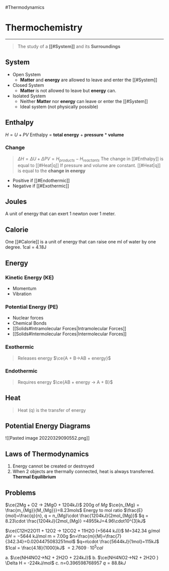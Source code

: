 #Thermodynamics
# Thermochemistry
---
> The study of a **[[#System]]** and its **Surroundings**
## System
- Open System
	- **Matter** and **energy** are allowed to leave and enter the [[#System]]
- Closed System
	- **Matter** is not allowed to leave but **energy** can.
- Isolated System
	- Neither **Matter** nor **energy** can leave or enter the [[#System]]
	- Ideal system (not physically possible)

## Enthalpy
$H=U+PV$ Enthalpy = **total energy** + **pressure** \* **volume**
### Change
> $\Delta H=\Delta U + \Delta PV=H_{products}-H_{reactants}$
> The change in [[#Enthalpy]] is equal to [[#Heat|q]]
> If pressure and volume are constant. [[#Heat|q]] is equal to the **change in energy**

- Positive if [[#Endothermic]]
- Negative if [[#Exothermic]] 

## Joules
A unit of energy that can exert 1 newton over 1 meter.
## Calorie
One [[#Calorie]] is a unit of energy that can raise one ml of water by one degree.
1cal = 4.18J

## Energy
### Kinetic Energy (KE)
- Momentum
- Vibration
### Potential Energy (PE)
- Nuclear forces
- Chemical Bonds
- [[Solids#Intramolecular Forces|Intramolecular Forces]]
- [[Solids#Intermolecular Forces|Intermolecular Forces]]
### Exothermic
> Releases energy
> $\ce{A + B->AB + energy}$
### Endothermic
> Requires energy
> $\ce{AB + energy -> A + B}$
## Heat
> Heat (q) is the transfer of energy 

## Potential Energy Diagrams
![[Pasted image 20220329090552.png]]

## Laws of Thermodynamics
1. Energy cannot be created or destroyed
2. When 2 objects are thermally connected, heat is always transferred. **Thermal Equilibrium**

## Problems
$\ce{2Mg + O2 -> 2MgO + 1204kJ}$ 200g of $Mg$ 
$\ce{n_{Mg} = \frac{m_{Mg}}{M_{Mg}}}=8.23mols$
Energy to mol ratio
$\frac{E}{mol}=\frac{q}{n}, q = n_{Mg}\cdot \frac{1204kJ}{2mol_{Mg}}$
$q = 8.23\cdot \frac{1204kJ}{2mol_{Mg}} =4955kJ=4.96\cdot10^{3}kJ$

$\ce{C12H22O11 + 12O2 -> 12CO2 + 11H2O (+5644 kJ)}$
M=342.34 g/mol
$\Delta H=-5644$ kJ/mol
m = 7.00g
$n=\frac{m}{M}=\frac{7}{342.34}=0.0204475083251mol$
$q=n\cdot \frac{5644kJ}{1mol}=115kJ$
$1cal = \frac{4.18}{1000}kJ$
$=2.7609\cdot10^{5}cal$

a. $\ce{NH4NO2->N2 + 2H2O + 224kJ}$
b. $\ce{NH4NO2->N2 + 2H2O } \Delta H = -224kJ/mol$ 
c. n=0.396598768957
$q=88.8kJ$